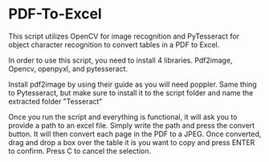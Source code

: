 # PDF-To-Excel
This script utilizes OpenCV for image recognition and PyTesseract for object character recognition to convert tables in a PDF to Excel.

In order to use this script, you need to install 4 libraries. Pdf2image, Opencv, openpyxl, and pytesseract.

Install pdf2image by using their guide as you will need poppler. Same thing to Pytesseract, but make sure to install it to the script folder and name the extracted folder "Tesseract"

Once you run the script and everything is functional, it will ask you to provide a path to an excel file. Simply write the path and press the convert button. It will then convert each page in the PDF to a JPEG. Once converted, drag and drop a box over the table it is you want to copy and press ENTER to confirm. Press C to cancel the selection.
